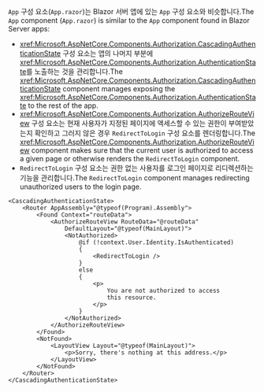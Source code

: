 <span data-ttu-id="d653f-101">`App` 구성 요소(`App.razor`)는 Blazor 서버 앱에 있는 `App` 구성 요소와 비슷합니다.</span><span class="sxs-lookup"><span data-stu-id="d653f-101">The `App` component (`App.razor`) is similar to the `App` component found in Blazor Server apps:</span></span>

* <span data-ttu-id="d653f-102"><xref:Microsoft.AspNetCore.Components.Authorization.CascadingAuthenticationState> 구성 요소는 앱의 나머지 부분에 <xref:Microsoft.AspNetCore.Components.Authorization.AuthenticationState>를 노출하는 것을 관리합니다.</span><span class="sxs-lookup"><span data-stu-id="d653f-102">The <xref:Microsoft.AspNetCore.Components.Authorization.CascadingAuthenticationState> component manages exposing the <xref:Microsoft.AspNetCore.Components.Authorization.AuthenticationState> to the rest of the app.</span></span>
* <span data-ttu-id="d653f-103"><xref:Microsoft.AspNetCore.Components.Authorization.AuthorizeRouteView> 구성 요소는 현재 사용자가 지정된 페이지에 액세스할 수 있는 권한이 부여받았는지 확인하고 그러지 않은 경우 `RedirectToLogin` 구성 요소를 렌더링합니다.</span><span class="sxs-lookup"><span data-stu-id="d653f-103">The <xref:Microsoft.AspNetCore.Components.Authorization.AuthorizeRouteView> component makes sure that the current user is authorized to access a given page or otherwise renders the `RedirectToLogin` component.</span></span>
* <span data-ttu-id="d653f-104">`RedirectToLogin` 구성 요소는 권한 없는 사용자를 로그인 페이지로 리디렉션하는 기능을 관리합니다.</span><span class="sxs-lookup"><span data-stu-id="d653f-104">The `RedirectToLogin` component manages redirecting unauthorized users to the login page.</span></span>

```razor
<CascadingAuthenticationState>
    <Router AppAssembly="@typeof(Program).Assembly">
        <Found Context="routeData">
            <AuthorizeRouteView RouteData="@routeData" 
                DefaultLayout="@typeof(MainLayout)">
                <NotAuthorized>
                    @if (!context.User.Identity.IsAuthenticated)
                    {
                        <RedirectToLogin />
                    }
                    else
                    {
                        <p>
                            You are not authorized to access 
                            this resource.
                        </p>
                    }
                </NotAuthorized>
            </AuthorizeRouteView>
        </Found>
        <NotFound>
            <LayoutView Layout="@typeof(MainLayout)">
                <p>Sorry, there's nothing at this address.</p>
            </LayoutView>
        </NotFound>
    </Router>
</CascadingAuthenticationState>
```

